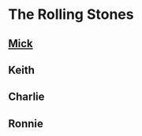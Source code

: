 # The Rolling Stones

## [Mick](http://www.wikidata.org/entity/Q128121 "Person")

## Keith

## Charlie

## Ronnie
